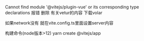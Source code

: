 Cannot find module '@vitejs/plugin-vue' or its corresponding type declarations
报错 删除 有关vetur的内容 下载volar

如果network没有 就在vite.config.ts里面设置server内容



构建命令(node版本>12) yarn create @vitejs/app